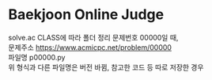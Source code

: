 # Baekjoon Online Judge
solve.ac CLASS에 따라 폴더 정리
문제번호 00000일 때,  
문제주소 https://www.acmicpc.net/problem/00000  
파일명 p00000.py  
위 형식과 다른 파일명은 버전 바뀜, 참고한 코드 등 따로 저장한 경우